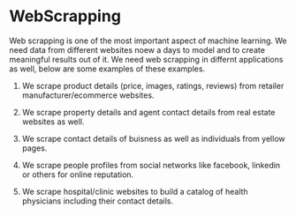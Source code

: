 # WebScrapping
Web scrapping is one of the most important aspect of machine learning. We need data from different websites noew a days to model and to create meaningful results out of it. We need web scrapping in differnt applications as well, below are some examples of these examples.

1. We scrape product details (price, images, ratings, reviews) from retailer manufacturer/ecommerce websites.

2. We scrape property details and agent contact details from real estate websites as well.

3. We scrape contact details of buisness as well as individuals from yellow pages.

4. We scrape people profiles from social networks like facebook, linkedin or others for online reputation.

5. We scrape hospital/clinic websites to build a catalog of health physicians including their contact details.
